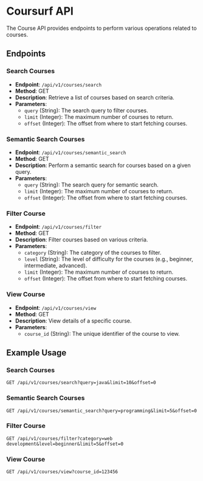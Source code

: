 # Coursurf API

The Course API provides endpoints to perform various operations related to courses.

## Endpoints

### Search Courses

- **Endpoint**: `/api/v1/courses/search`
- **Method**: GET
- **Description**: Retrieve a list of courses based on search criteria.
- **Parameters**:
  - `query` (String): The search query to filter courses.
  - `limit` (Integer): The maximum number of courses to return.
  - `offset` (Integer): The offset from where to start fetching courses.

### Semantic Search Courses

- **Endpoint**: `/api/v1/courses/semantic_search`
- **Method**: GET
- **Description**: Perform a semantic search for courses based on a given query.
- **Parameters**:
  - `query` (String): The search query for semantic search.
  - `limit` (Integer): The maximum number of courses to return.
  - `offset` (Integer): The offset from where to start fetching courses.

### Filter Course

- **Endpoint**: `/api/v1/courses/filter`
- **Method**: GET
- **Description**: Filter courses based on various criteria.
- **Parameters**:
  - `category` (String): The category of the courses to filter.
  - `level` (String): The level of difficulty for the courses (e.g., beginner, intermediate, advanced).
  - `limit` (Integer): The maximum number of courses to return.
  - `offset` (Integer): The offset from where to start fetching courses.

### View Course

- **Endpoint**: `/api/v1/courses/view`
- **Method**: GET
- **Description**: View details of a specific course.
- **Parameters**:
  - `course_id` (String): The unique identifier of the course to view.

## Example Usage

### Search Courses

```
GET /api/v1/courses/search?query=java&limit=10&offset=0
```

### Semantic Search Courses

```
GET /api/v1/courses/semantic_search?query=programming&limit=5&offset=0
```

### Filter Course

```
GET /api/v1/courses/filter?category=web development&level=beginner&limit=5&offset=0
```

### View Course

```
GET /api/v1/courses/view?course_id=123456
```
